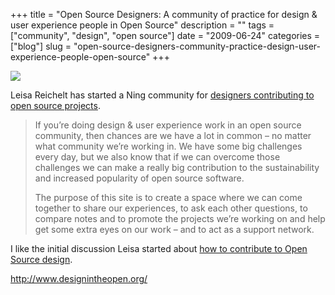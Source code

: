 +++
title = "Open Source Designers: A community of practice for design & user experience people in Open Source"
description = ""
tags = ["community", "design", "open source"]
date = "2009-06-24"
categories = ["blog"]
slug = "open-source-designers-community-practice-design-user-experience-people-open-source"
+++



  <div class="notebook-screenshot"><a href="http://www.designintheopen.org/"><img src="//konigi.com/media/bluga/wt4a421b0645a4e_0.jpg"/></a></div><p>Leisa Reichelt has started a Ning community for <a href="http://www.designintheopen.org/">designers contributing to open source projects</a>. </p>
<blockquote><p>If you’re doing design &amp; user experience work in an open source community, then chances are we have a lot in common – no matter what community we’re working in. We have some big challenges every day, but we also know that if we can overcome those challenges we can make a really big contribution to the sustainability and increased popularity of open source software.</p>
<p>The purpose of this site is to create a space where we can come together to share our experiences, to ask each other questions, to compare notes and to promote the projects we’re working on and help get some extra eyes on our work – and to act as a support network.</p></blockquote>
<p>I like the initial discussion Leisa started about <a href="http://www.designintheopen.org/forum/topics/best-ways-for-uxdesigners-to">how to contribute to Open Source design</a>.</p>
    
  <a href="http://www.designintheopen.org/">http://www.designintheopen.org/</a>
